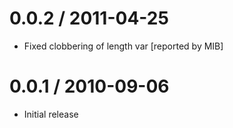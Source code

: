 
0.0.2 / 2011-04-25
==================

* Fixed clobbering of length var [reported by MIB]

0.0.1 / 2010-09-06
==================

* Initial release
